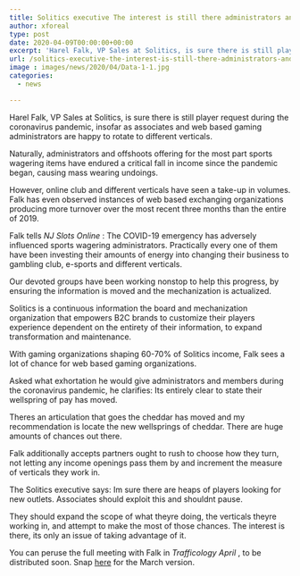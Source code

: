 ```yaml
---
title: Solitics executive The interest is still there administrators and associates simply need to take advantage of it
author: xforeal 
type: post
date: 2020-04-09T00:00:00+00:00
excerpt: 'Harel Falk, VP Sales at Solitics, is sure there is still player request during the coronavirus pandemic, insofar as offshoots and internet gaming administrators are eager to rotate to other verticals '
url: /solitics-executive-the-interest-is-still-there-administrators-and-associates-simply-need-to-take-advantage-of-it/
image : images/news/2020/04/Data-1-1.jpg
categories:
  - news

---
```

Harel Falk, VP Sales at Solitics, is sure there is still player request during the coronavirus pandemic, insofar as associates and web based gaming administrators are happy to rotate to different verticals. 

Naturally, administrators and offshoots offering for the most part sports wagering items have endured a critical fall in income since the pandemic began, causing mass wearing undoings. 

However, online club and different verticals have seen a take-up in volumes. Falk has even observed instances of web based exchanging organizations producing more turnover over the most recent three months than the entire of 2019. 

Falk tells _NJ Slots Online_ : The COVID-19 emergency has adversely influenced sports wagering administrators. Practically every one of them have been investing their amounts of energy into changing their business to gambling club, e-sports and different verticals. 

Our devoted groups have been working nonstop to help this progress, by ensuring the information is moved and the mechanization is actualized. 

Solitics is a continuous information the board and mechanization organization that empowers B2C brands to customize their players experience dependent on the entirety of their information, to expand transformation and maintenance. 

With gaming organizations shaping 60-70&percnt; of Solitics income, Falk sees a lot of chance for web based gaming organizations. 

Asked what exhortation he would give administrators and members during the coronavirus pandemic, he clarifies: Its entirely clear to state their wellspring of pay has moved. 

Theres an articulation that goes the cheddar has moved and my recommendation is locate the new wellsprings of cheddar. There are huge amounts of chances out there. 

Falk additionally accepts partners ought to rush to choose how they turn, not letting any income openings pass them by and increment the measure of verticals they work in. 

The Solitics executive says: Im sure there are heaps of players looking for new outlets. Associates should exploit this and shouldnt pause. 

They should expand the scope of what theyre doing, the verticals theyre working in, and attempt to make the most of those chances. The interest is there, its only an issue of taking advantage of it. 

You can peruse the full meeting with Falk in _Trafficology April_ , to be distributed soon. Snap [here][1] for the March version.

 [1]: #